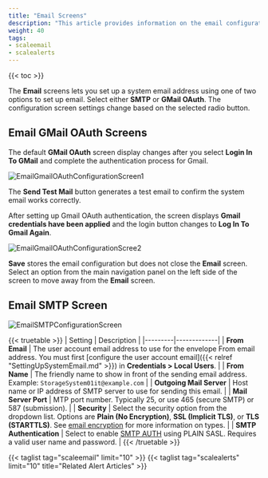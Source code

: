 ```yaml
---
title: "Email Screens"
description: "This article provides information on the email configuration screens for SMTP and GMail OAuth."
weight: 40
tags:
- scaleemail
- scalealerts
---
```



{{< toc >}}


The **Email** screens lets you set up a system email address using one of two options to set up email. Select either **SMTP** or **GMail OAuth**. 
The configuration screen settings change based on the selected radio button. 

## Email GMail OAuth Screens
The default **GMail OAuth** screen display changes after you select **Login In To GMail** and complete the authentication process for Gmail. 

![EmailGmailOAuthConfigurationScreen1](/images/SCALE/22.12/EmailGmailOAuthConfigurationScreen1.png "Email Gmail OAuth Screen")

The **Send Test Mail** button generates a test email to confirm the system email works correctly.

After setting up Gmail OAuth authentication, the screen displays **Gmail credentials have been applied** and the login button changes to **Log In To Gmail Again**.

![EmailGmailOAuthConfigurationScree2](/images/SCALE/22.12/EmailGmailOAuthConfigurationScreen2.png "Email Gmail OAuth Saved")

**Save** stores the email configuration but does not close the **Email** screen. Select an option from the main navigation panel on the left side of the screen to move away from the **Email** screen.

## Email SMTP Screen

![EmailSMTPConfigurationScreen](/images/SCALE/22.12/EmailSMTPConfigurationScreen.png "Email SMTP Screen")

{{< truetable >}}
| Setting | Description |
|---------|-------------|
| **From Email** | The user account email address to use for the envelope From email address. You must first [configure the user account email]({{< relref "SettingUpSystemEmail.md" >}}) in **Credentials > Local Users**. |
| **From Name** | The friendly name to show in front of the sending email address. Example: `StorageSystem01it@example.com` |
| **Outgoing Mail Server** | Host name or IP address of SMTP server to use for sending this email. |
| **Mail Server Port** | MTP port number. Typically 25, or use 465 (secure SMTP) or 587 (submission). |
| **Security** | Select the security option from the dropdown list. Options are **Plain (No Encryption)**, **SSL (Implicit TLS)**, or **TLS (STARTTLS)**. See [email encryption](https://www.fastmail.com/help/technical/ssltlsstarttls.html) for more information on types. |
| **SMTP Authentication** | Select to enable [SMTP AUTH](https://en.wikipedia.org/wiki/SMTP_Authentication) using PLAIN SASL. Requires a valid user name and password. |
{{< /truetable >}}

{{< taglist tag="scaleemail" limit="10" >}}
{{< taglist tag="scalealerts" limit="10" title="Related Alert Articles" >}}